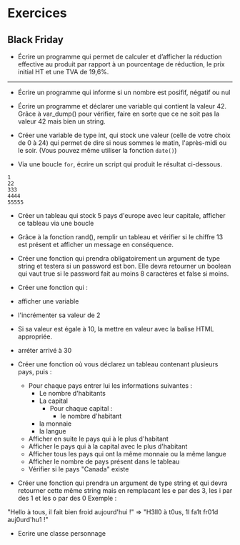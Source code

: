   # Exercices

## Black Friday

- Écrire un programme qui permet de calculer et d’afficher la réduction effective au produit par rapport à un pourcentage de réduction, le prix initial HT et une TVA de 19,6%.

---

- Écrire un programme qui informe si un nombre est posifif, négatif ou nul

- Écrire un programme et déclarer une variable qui contient la valeur 42. Grâce à var_dump() pour vérifier, faire en sorte que ce ne soit pas la valeur 42 mais bien un string.

- Créer une variable de type int, qui stock une valeur (celle de votre choix de 0 à 24) qui permet de dire si nous sommes le matin, l'après-midi ou le soir.
(Vous pouvez même utiliser la fonction `date()`)

- Via une boucle `for`, écrire un script qui produit le résultat ci-dessous.

```
1
22
333
4444
55555
```

- Créer un tableau qui stock 5 pays d'europe avec leur capitale, afficher ce tableau via une boucle

- Grâce à la fonction rand(), remplir un tableau et vérifier si le chiffre 13 est présent et afficher un message en conséquence.

- Créer une fonction qui prendra obligatoirement un argument de type string et testera si un password est bon. Elle devra retourner un boolean qui vaut true si le password fait au moins 8 caractères et false si moins.


-  Créer une fonction qui  :
  - afficher une variable
  - l'incrémenter sa valeur de 2
  - Si sa valeur est égale à 10, la mettre en valeur avec la balise HTML appropriée.
  - arréter arrivé à 30
 
- Créer une fonction où vous déclarez un tableau contenant plusieurs pays, puis :
  - Pour chaque pays entrer lui les informations suivantes :
    - Le nombre d'habitants
    - La capital
      - Pour chaque capital :
        - le nombre d'habitant
    - la monnaie
    - la langue
  - Afficher en suite le pays qui à le plus d'habitant
  - Afficher le pays qui à la capital avec le plus d'habitant
  - Afficher tous les pays qui ont la même monnaie ou la même langue
  - Afficher le nombre de pays présent dans le tableau
  - Vérifier si le pays "Canada" existe


- Créer une fonction qui prendra un argument de type string et qui devra retourner cette même string mais en remplacant les e par des 3, les i par des 1 et les o par des 0 Exemple :

"Hello à tous, il fait bien froid aujourd'hui !" => "H3ll0 à t0us, 1l fa1t fr01d auj0urd'hu1 !"

  - Ecrire une classe personnage
